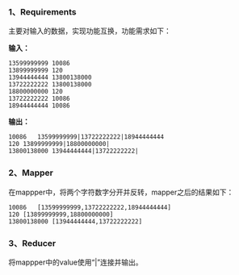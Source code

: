 ### 1、Requirements
主要对输入的数据，实现功能互换，功能需求如下：

**输入：**
```
13599999999 10086
13899999999	120
13944444444 13800138000
13722222222 13800138000
18800000000 120
13722222222 10086
18944444444 10086
```

**输出：**
```
10086   13599999999|13722222222|18944444444
120 13899999999|18800000000|
13800138000 13944444444|13722222222|
```

### 2、Mapper
在mappper中，将两个字符数字分开并反转，mapper之后的结果如下：
```
10086   [13599999999,13722222222,18944444444]
120 [13899999999,18800000000]
13800138000 [13944444444,13722222222]
```

### 3、Reducer
将mappper中的value使用“|”连接并输出。


